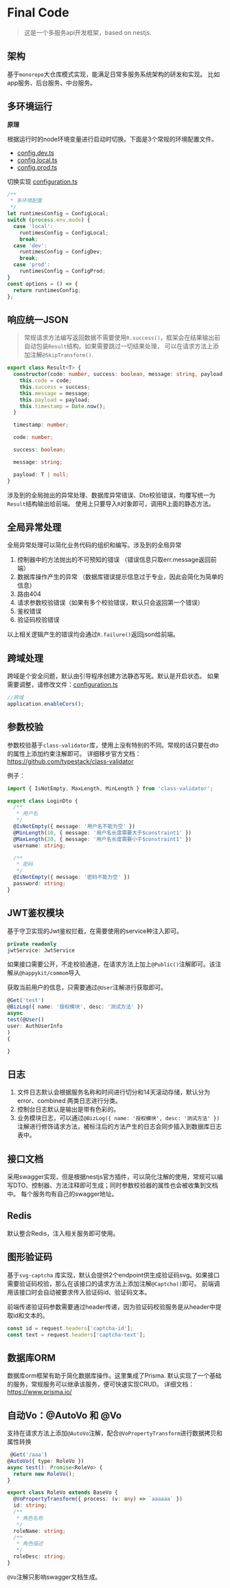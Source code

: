 # Final Code

> 这是一个多服务api开发框架，based on nestjs.

## 架构

基于`monorepo`大仓库模式实现，能满足日常多服务系统架构的研发和实现。
比如app服务、后台服务、中台服务。

## 多环境运行

**原理**

根据运行时的node环境变量进行启动时切换。下面是3个常规的环境配置文件。

- [config.dev.ts](apps%2Fapp%2Fsrc%2Fconfig%2Fconfig.dev.ts)
- [config.local.ts](apps%2Fapp%2Fsrc%2Fconfig%2Fconfig.local.ts)
- [config.prod.ts](apps%2Fapp%2Fsrc%2Fconfig%2Fconfig.prod.ts)

切换实现
[configuration.ts](apps%2Fapp%2Fsrc%2Fconfig%2Fconfiguration.ts)

```typescript
/**
 * 多环境配置
 */
let runtimesConfig = ConfigLocal;
switch (process.env.mode) {
  case 'local':
    runtimesConfig = ConfigLocal;
    break;
  case 'dev':
    runtimesConfig = ConfigDev;
    break;
  case 'prod':
    runtimesConfig = ConfigProd;
}
const options = () => {
  return runtimesConfig;
};
```

## 响应统一JSON
> 常规请求方法编写返回数据不需要使用`R.success()`，框架会在结果输出前自动包装`Result`结构。如果需要跳过一切结果处理，
> 可以在请求方法上添加注解`@SkipTransform()`.
```typescript
export class Result<T> {
  constructor(code: number, success: boolean, message: string, payload: T) {
    this.code = code;
    this.success = success;
    this.message = message;
    this.payload = payload;
    this.timestamp = Date.now();
  }

  timestamp: number;

  code: number;

  success: boolean;

  message: string;

  payload: T | null;
}
```

涉及到的全局抛出的异常处理、数据库异常错误、Dto校验错误，均覆写统一为`Result`结构输出给前端。
使用上只要导入`R`对象即可，调用R上面的静态方法。

## 全局异常处理

全局异常处理可以简化业务代码的组织和编写。涉及到的全局异常

1. 控制器中的方法抛出的不可预知的错误 （错误信息只取err.message返回前端）
2. 数据库操作产生的异常 （数据库错误提示信息过于专业，因此会简化为简单的信息）
3. 路由404
4. 请求参数校验错误（如果有多个校验错误，默认只会返回第一个错误）
5. 鉴权错误
6. 验证码校验错误

以上相关逻辑产生的错误均会通过`R.failure()`返回json给前端。

## 跨域处理

跨域是个安全问题，默认由引导程序创建方法静态写死。默认是开启状态。
如果需要调整，请修改文件：[configuration.ts](libs%2Fcommon%2Fsrc%2Fconfig%2Fconfiguration.ts)

```js
//跨域
application.enableCors();
```

## 参数校验

参数校验基于`class-validator`库，使用上没有特别的不同。常规的话只要在dto的属性上添加约束注解即可。
详细移步官方文档：https://github.com/typestack/class-validator

例子：

```typescript
import { IsNotEmpty, MaxLength, MinLength } from 'class-validator';

export class LoginDto {
  /**
   * 用户名
   */
  @IsNotEmpty({ message: '用户名不能为空' })
  @MinLength(10, { message: '用户名长度需要大于$constraint1' })
  @MaxLength(20, { message: '用户名长度需要小于$constraint1' })
  username: string;

  /**
   * 密码
   */
  @IsNotEmpty({ message: '密码不能为空' })
  password: string;
}
```

## JWT鉴权模块

基于守卫实现的Jwt鉴权拦截，在需要使用的service种注入即可。

```typescript
private readonly
jwtService: JwtService
```

如果接口需要公开，不走校验通道，在请求方法上加上`@Public()`注解即可。该注解从`@happykit/commom`导入

获取当前用户的信息，只需要通过`@User`注解进行获取即可。

```typescript
@Get('test')
@BizLog({ name: '授权模块', desc: '测试方法' })
async
test(@User()
user: AuthUserInfo
)
{

}
```

## 日志

1. 文件日志默认会根据服务名称和时间进行切分和14天滚动存储，默认分为error、combined 两类日志进行分类。
2. 控制台日志默认是输出是带有色彩的。
3. 业务模块日志，可以通过`@BizLog({ name: '授权模块', desc: '测试方法' })`注解进行修饰请求方法，被标注后的方法产生的日志会同步插入到数据库日志表中。

## 接口文档

采用swagger实现，但是根据nestjs官方插件，可以简化注解的使用，常规可以编写DTO、控制器、方法注释即可生成；同时参数校验器的属性也会被收集到文档中。
每个服务均有自己的swagger地址。

## Redis

默认整合Redis，注入相关服务即可使用。

## 图形验证码

基于`svg-captcha`
库实现，默认会提供2个endpoint供生成验证码svg。如果接口需要验证码校验，那么在该接口的请求方法上添加注解`@Captcha()`即可。
前端调用该接口时会自动被要求传入验证码id、验证码文本。

前端传递验证码参数需要通过header传递，因为验证码校验服务是从header中提取id和文本的。
```typescript
const id = request.headers['captcha-id'];
const text = request.headers['captcha-text'];
```

## 数据库ORM
数据库orm框架有助于简化数据库操作。这里集成了Prisma.
默认实现了一个基础的服务，常规服务可以继承该服务，便可快速实现CRUD。
详细文档：https://www.prisma.io/

## 自动Vo：@AutoVo 和 @Vo
支持在请求方法上添加`@AutoVo`注解，配合`@VoPropertyTransform`进行数据拷贝和属性转换
```typescript
 @Get('/aaa')
@AutoVo({ type: RoleVo })
async test(): Promise<RoleVo> {
  return new RoleVo();
}

export class RoleVo extends BaseVo {
  @VoPropertyTransform({ process: (v: any) => `aaaaaa` })
  id: string;
  /**
   * 角色名称
   */
  roleName: string;
  /**
   * 角色描述
   */
  roleDesc: string;
}
```
`@Vo`注解只影响swagger文档生成。

